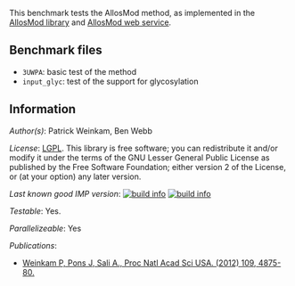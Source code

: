 This benchmark tests the AllosMod method, as implemented in the
[AllosMod library](https://github.com/salilab/allosmod-lib) and
[AllosMod web service](http://salilab.org/allosmod).


## Benchmark files

- `3UWPA`: basic test of the method
- `input_glyc`: test of the support for glycosylation

## Information

_Author(s)_: Patrick Weinkam, Ben Webb

_License_: [LGPL](http://www.gnu.org/licenses/old-licenses/lgpl-2.1.html).
This library is free software; you can redistribute it and/or
modify it under the terms of the GNU Lesser General Public
License as published by the Free Software Foundation; either
version 2 of the License, or (at your option) any later version.

_Last known good IMP version_: [![build info](https://integrativemodeling.org/systems/?sysstat=16&branch=master)](http://integrativemodeling.org/systems/) [![build info](https://integrativemodeling.org/systems/?sysstat=16&branch=develop)](http://integrativemodeling.org/systems/)

_Testable_: Yes.

_Parallelizeable_: Yes

_Publications_:
 - [Weinkam P, Pons J, Sali A., Proc Natl Acad Sci USA. (2012) 109, 4875-80.](http://www.ncbi.nlm.nih.gov/pubmed/22403063)
